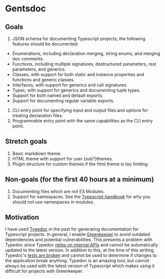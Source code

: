 # Gentsdoc

## Goals

1. JSON schema for documenting Typescript projects, the following features should be documented:
 - Enumerations, including declaration merging, string enums, and merging doc comments.
 - Functions, including multiple signatures, destructured parameters, rest parameters, and generics.
 - Classes, with support for both static and instance properties and functions and generic classes.
 - Interfaces, with support for generics and call signatures.
 - Types, with support for generics and documenting tuple types.
 - Support for both named and default exports.
 - Support for documenting regular variable exports.
1. CLI entry point for specifying input and output files and options for treating declaration files.
1. Programmable entry point with the same capabilities as the CLI entry point.

## Stretch goals

1. Basic markdown theme.
1. HTML theme with support for user (sub?)themes.
1. Plugin structure for custom themes if the html theme is too limiting.

## Non-goals (for the first 40 hours at a minimum)

1. Documenting files which are not ES Modules.
1. Support for namespaces. See the [Typescript handbook](https://www.typescriptlang.org/docs/handbook/modules.html#do-not-use-namespaces-in-modules) for why you should not use namespaces in modules.

## Motivation

I have used [Typedoc](https://github.com/TypeStrong/typedoc) in the past for generating documentation for Typescript projects. In general, I enable [Greenkeeper](https://greenkeeper.io/) to avoid outdated dependencies and potential vulnerabilities. This presents a problem with Typedoc since Typedoc [relies on internal APIs](https://github.com/TypeStrong/typedoc/issues/655#issuecomment-348983162) and cannot be automatically updated to the latest version. In addition to this, at the time of this writing, Typedoc's [tests are broken](https://github.com/TypeStrong/typedoc/issues/616) and cannot be used to determine if changes to the application break anything. Typedoc is an amazing tool, but cannot always be used with the latest version of Typescript which makes using it difficult for projects with Greenkeeper.

